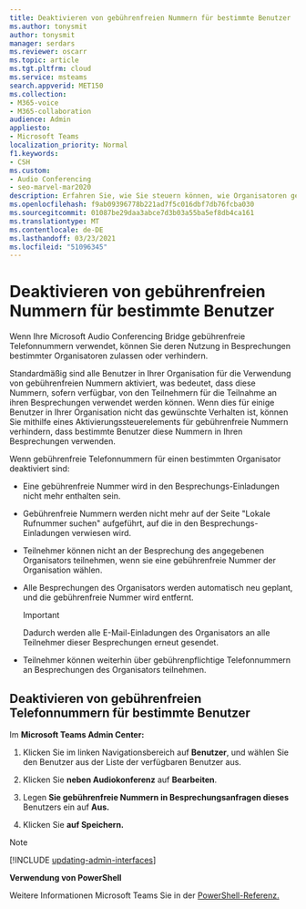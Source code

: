 ```yaml
---
title: Deaktivieren von gebührenfreien Nummern für bestimmte Benutzer
ms.author: tonysmit
author: tonysmit
manager: serdars
ms.reviewer: oscarr
ms.topic: article
ms.tgt.pltfrm: cloud
ms.service: msteams
search.appverid: MET150
ms.collection:
- M365-voice
- M365-collaboration
audience: Admin
appliesto:
- Microsoft Teams
localization_priority: Normal
f1.keywords:
- CSH
ms.custom:
- Audio Conferencing
- seo-marvel-mar2020
description: Erfahren Sie, wie Sie steuern können, wie Organisatoren gebührenfreie Nummern für ihre Audiokonferenzbrücke-Besprechungen verwenden können.
ms.openlocfilehash: f9ab09396778b221ad7f5c016dbf7db76fcba030
ms.sourcegitcommit: 01087be29daa3abce7d3b03a55ba5ef8db4ca161
ms.translationtype: MT
ms.contentlocale: de-DE
ms.lasthandoff: 03/23/2021
ms.locfileid: "51096345"
---
```

# <a name="disabling-toll-free-numbers-for-specific-teams-users"></a>Deaktivieren von gebührenfreien Nummern für bestimmte Benutzer

Wenn Ihre Microsoft Audio Conferencing Bridge gebührenfreie Telefonnummern verwendet, können Sie deren Nutzung in Besprechungen bestimmter Organisatoren zulassen oder verhindern.  

Standardmäßig sind alle Benutzer in Ihrer Organisation für die Verwendung von gebührenfreien Nummern aktiviert, was bedeutet, dass diese Nummern, sofern verfügbar, von den Teilnehmern für die Teilnahme an ihren Besprechungen verwendet werden können. Wenn dies für einige Benutzer in Ihrer Organisation nicht das gewünschte Verhalten ist, können Sie mithilfe eines Aktivierungssteuerelements für gebührenfreie Nummern verhindern, dass bestimmte Benutzer diese Nummern in Ihren Besprechungen verwenden. 

Wenn gebührenfreie Telefonnummern für einen bestimmten Organisator deaktiviert sind: 
 - Eine gebührenfreie Nummer wird in den Besprechungs-Einladungen nicht mehr enthalten sein. 
 - Gebührenfreie Nummern werden nicht mehr auf der Seite "Lokale Rufnummer suchen" aufgeführt, auf die in den Besprechungs-Einladungen verwiesen wird. 
 - Teilnehmer können nicht an der Besprechung des angegebenen Organisators teilnehmen, wenn sie eine gebührenfreie Nummer der Organisation wählen. 
 - Alle Besprechungen des Organisators werden automatisch neu geplant, und die gebührenfreie Nummer wird entfernt.  

    > [!IMPORTANT]
    > Dadurch werden alle E-Mail-Einladungen des Organisators an alle Teilnehmer dieser Besprechungen erneut gesendet. 

 - Teilnehmer können weiterhin über gebührenpflichtige Telefonnummern an Besprechungen des Organisators teilnehmen. 

## <a name="disabling-toll-free-numbers-for-specific-users"></a>Deaktivieren von gebührenfreien Telefonnummern für bestimmte Benutzer 

Im **Microsoft Teams Admin Center:**

1. Klicken Sie im linken Navigationsbereich auf **Benutzer**, und wählen Sie den Benutzer aus der Liste der verfügbaren Benutzer aus.

2. Klicken Sie **neben Audiokonferenz** auf **Bearbeiten**.

3. Legen **Sie gebührenfreie Nummern in Besprechungsanfragen dieses** Benutzers ein auf **Aus.** 

4. Klicken Sie **auf Speichern.** 

 
> [!Note]
> [!INCLUDE [updating-admin-interfaces](includes/updating-admin-interfaces.md)]
 
**Verwendung von PowerShell**  

Weitere Informationen Microsoft Teams Sie in der [PowerShell-Referenz.](/powershell/module/teams/?view=teams-ps)